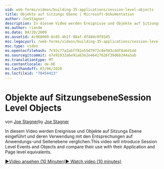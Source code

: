 ```yaml
---
uid: web-forms/videos/building-35-applications/session-level-objects
title: Objekte auf Sitzungs Ebene | Microsoft-Dokumentation
author: JoeStagner
description: In diesem Video werden Ereignisse und Objekte auf Sitzungs Ebene eingeführt und deren Verwendung mit den Entsprechungen auf Anwendungs-und Seitenebene verglichen.
ms.author: riande
ms.date: 04/20/2009
ms.assetid: 4c968009-8c05-4b1f-98af-df48dc0f93d5
msc.legacyurl: /web-forms/videos/building-35-applications/session-level-objects
msc.type: video
ms.openlocfilehash: 7c92c77a2abff92a55d7972c8e383cddf8a6d1dd
ms.sourcegitcommit: e7e91932a6e91a63e2e46417626f39d6b244a3ab
ms.translationtype: MT
ms.contentlocale: de-DE
ms.lasthandoff: 03/06/2020
ms.locfileid: "78454413"
---
```

# <a name="session-level-objects"></a><span data-ttu-id="dc5f7-103">Objekte auf Sitzungsebene</span><span class="sxs-lookup"><span data-stu-id="dc5f7-103">Session Level Objects</span></span>

<span data-ttu-id="dc5f7-104">von [Joe Stagner](https://github.com/JoeStagner)</span><span class="sxs-lookup"><span data-stu-id="dc5f7-104">by [Joe Stagner](https://github.com/JoeStagner)</span></span>

<span data-ttu-id="dc5f7-105">In diesem Video werden Ereignisse und Objekte auf Sitzungs Ebene eingeführt und deren Verwendung mit den Entsprechungen auf Anwendungs-und Seitenebene verglichen.</span><span class="sxs-lookup"><span data-stu-id="dc5f7-105">This video will introduce Session Level Events and Objects and compare their use with their Application and Page level equivalents.</span></span>

[<span data-ttu-id="dc5f7-106">&#9654;Video ansehen (10 Minuten)</span><span class="sxs-lookup"><span data-stu-id="dc5f7-106">&#9654; Watch video (10 minutes)</span></span>](https://channel9.msdn.com/Blogs/ASP-NET-Site-Videos/session-level-objects)
